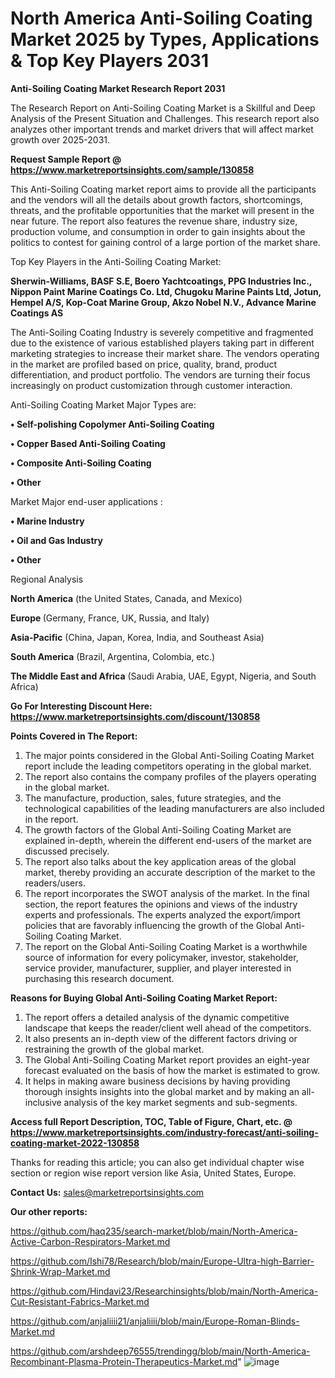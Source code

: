 # North America Anti-Soiling Coating Market 2025 by Types, Applications & Top Key Players 2031

<strong>Anti-Soiling Coating Market Research Report 2031</strong>

The Research Report on Anti-Soiling Coating Market is a Skillful and Deep Analysis of the Present Situation and Challenges. This research report also analyzes other important trends and market drivers that will affect market growth over 2025-2031.

<strong>Request Sample Report @ <a href=https://www.marketreportsinsights.com/sample/130858>https://www.marketreportsinsights.com/sample/130858</a></strong>

This Anti-Soiling Coating market report aims to provide all the participants and the vendors will all the details about growth factors, shortcomings, threats, and the profitable opportunities that the market will present in the near future. The report also features the revenue share, industry size, production volume, and consumption in order to gain insights about the politics to contest for gaining control of a large portion of the market share.

Top Key Players in the Anti-Soiling Coating Market:

<strong>Sherwin-Williams, BASF S.E, Boero Yachtcoatings, PPG Industries Inc., Nippon Paint Marine Coatings Co. Ltd, Chugoku Marine Paints Ltd, Jotun, Hempel A/S, Kop-Coat Marine Group, Akzo Nobel N.V., Advance Marine Coatings AS</strong>

The Anti-Soiling Coating Industry is severely competitive and fragmented due to the existence of various established players taking part in different marketing strategies to increase their market share. The vendors operating in the market are profiled based on price, quality, brand, product differentiation, and product portfolio. The vendors are turning their focus increasingly on product customization through customer interaction.

Anti-Soiling Coating Market Major Types are:

<strong>• Self-polishing Copolymer Anti-Soiling Coating

• Copper Based Anti-Soiling Coating

• Composite Anti-Soiling Coating

• Other</strong>

Market Major end-user applications :

<strong>• Marine Industry

• Oil and Gas Industry

• Other</strong>

Regional Analysis

</u><strong><b>North America</b></strong> (the United States, Canada, and Mexico)

<strong><b>Europe </b></strong>(Germany, France, UK, Russia, and Italy)

<strong><b>Asia-Pacific</b></strong> (China, Japan, Korea, India, and Southeast Asia)

<strong><b>South America</b></strong> (Brazil, Argentina, Colombia, etc.)

<strong><b>The Middle East and Africa</b></strong> (Saudi Arabia, UAE, Egypt, Nigeria, and South Africa)

<strong>Go For Interesting Discount Here: <a href=https://www.marketreportsinsights.com/discount/130858>https://www.marketreportsinsights.com/discount/130858</a></strong>

<strong>Points Covered in The Report:</strong>
<ol>
  <li>The major points considered in the Global Anti-Soiling Coating Market report include the leading competitors operating in the global market.</li>
  <li>The report also contains the company profiles of the players operating in the global market.</li>
  <li>The manufacture, production, sales, future strategies, and the technological capabilities of the leading manufacturers are also included in the report.</li>
  <li>The growth factors of the Global Anti-Soiling Coating Market are explained in-depth, wherein the different end-users of the market are discussed precisely.</li>
  <li>The report also talks about the key application areas of the global market, thereby providing an accurate description of the market to the readers/users.</li>
  <li>The report incorporates the SWOT analysis of the market. In the final section, the report features the opinions and views of the industry experts and professionals. The experts analyzed the export/import policies that are favorably influencing the growth of the Global Anti-Soiling Coating Market.</li>
  <li>The report on the Global Anti-Soiling Coating Market is a worthwhile source of information for every policymaker, investor, stakeholder, service provider, manufacturer, supplier, and player interested in purchasing this research document.</li>
</ol>
<strong>Reasons for Buying Global Anti-Soiling Coating Market Report:</strong>

<ol>
  <li>The report offers a detailed analysis of the dynamic competitive landscape that keeps the reader/client well ahead of the competitors.</li>
  <li>It also presents an in-depth view of the different factors driving or restraining the growth of the global market.</li>
  <li>The Global Anti-Soiling Coating Market report provides an eight-year forecast evaluated on the basis of how the market is estimated to grow.</li>
  <li>It helps in making aware business decisions by having providing thorough insights insights into the global market and by making an all-inclusive analysis of the key market segments and sub-segments.</li>
</ol>
<strong>Access full Report Description, TOC, Table of Figure, Chart, etc. @ <a href=https://www.marketreportsinsights.com/industry-forecast/anti-soiling-coating-market-2022-130858>https://www.marketreportsinsights.com/industry-forecast/anti-soiling-coating-market-2022-130858</a></strong>


Thanks for reading this article; you can also get individual chapter wise section or region wise report version like Asia, United States, Europe.

<strong>Contact Us:</strong>
sales@marketreportsinsights.com

<strong>Our other reports:</strong>

<a href=https://github.com/haq235/search-market/blob/main/North-America-Active-Carbon-Respirators-Market.md>https://github.com/haq235/search-market/blob/main/North-America-Active-Carbon-Respirators-Market.md</a>

<a href=https://github.com/Ishi78/Research/blob/main/Europe-Ultra-high-Barrier-Shrink-Wrap-Market.md>https://github.com/Ishi78/Research/blob/main/Europe-Ultra-high-Barrier-Shrink-Wrap-Market.md</a>

<a href=https://github.com/Hindavi23/Researchinsights/blob/main/North-America-Cut-Resistant-Fabrics-Market.md>https://github.com/Hindavi23/Researchinsights/blob/main/North-America-Cut-Resistant-Fabrics-Market.md</a>

<a href=https://github.com/anjaliiii21/anjaliiii/blob/main/Europe-Roman-Blinds-Market.md>https://github.com/anjaliiii21/anjaliiii/blob/main/Europe-Roman-Blinds-Market.md</a>

<a href=https://github.com/arshdeep76555/trendingg/blob/main/North-America-Recombinant-Plasma-Protein-Therapeutics-Market.md>https://github.com/arshdeep76555/trendingg/blob/main/North-America-Recombinant-Plasma-Protein-Therapeutics-Market.md</a>"
![image](https://github.com/user-attachments/assets/66884a15-e722-4f28-a535-50335b40bcfa)
